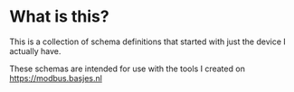 # What is this?

This is a collection of schema definitions that started with just the device I actually have.

These schemas are intended for use with the tools I created on https://modbus.basjes.nl

